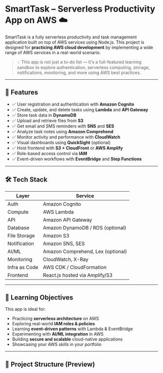 # SmartTask – Serverless Productivity App on AWS ☁️

SmartTask is a fully serverless productivity and task management application built on top of AWS services using Node.js. This project is designed for **practicing AWS cloud development** by implementing a wide range of AWS services in a real-world scenario.

> 💡 This app is not just a to-do list — it's a full-featured learning sandbox to explore authentication, serverless computing, storage, notifications, monitoring, and more using AWS best practices.

---

## 🚀 Features

- ✅ User registration and authentication with **Amazon Cognito**
- ✅ Create, update, and delete tasks using **Lambda** and **API Gateway**
- ✅ Store task data in **DynamoDB**
- ✅ Upload and retrieve files from **S3**
- ✅ Get email and SMS reminders with **SNS** and **SES**
- ✅ Analyze task notes using **Amazon Comprehend**
- ✅ Monitor activity and performance with **CloudWatch**
- ✅ Visual dashboards using **QuickSight** (optional)
- ✅ Host frontend with **S3 + CloudFront** or **AWS Amplify**
- ✅ Role-based access control via **IAM**
- ✅ Event-driven workflows with **EventBridge** and **Step Functions**

---

## 🛠️ Tech Stack

| Layer        | Service                         |
|--------------|---------------------------------|
| Auth         | Amazon Cognito                  |
| Compute      | AWS Lambda                      |
| API          | Amazon API Gateway              |
| Database     | Amazon DynamoDB / RDS (optional)|
| File Storage | Amazon S3                       |
| Notification | Amazon SNS, SES                 |
| AI/ML        | Amazon Comprehend, Lex (optional)|
| Monitoring   | CloudWatch, X-Ray               |
| Infra as Code| AWS CDK / CloudFormation        |
| Frontend     | React.js hosted via Amplify/S3  |

---

## 🧠 Learning Objectives

This app is ideal for:

- Practicing **serverless architecture** on AWS
- Exploring real-world **IAM roles & policies**
- Learning **event-driven patterns** with Lambda & EventBridge
- Experimenting with **AI/ML integration** in AWS
- Building **secure and scalable** cloud-native applications
- Showcasing your AWS skills in your portfolio

---

## 📁 Project Structure (Preview)
